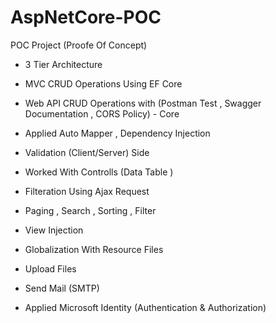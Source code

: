 # AspNetCore-POC


POC Project (Proofe Of Concept)


   - 3 Tier Architecture
   
   - MVC CRUD Operations Using EF Core
   
   - Web API CRUD Operations with (Postman Test , Swagger Documentation , CORS Policy) - Core
   
   - Applied Auto Mapper , Dependency Injection
   
   - Validation (Client/Server) Side
   
   - Worked With Controlls (Data Table )
   
   - Filteration Using Ajax Request
   
   - Paging , Search , Sorting , Filter 
   
   - View Injection
   
   - Globalization With Resource Files
   
   - Upload Files
   
   - Send Mail (SMTP) 
   
   - Applied Microsoft Identity (Authentication & Authorization)
